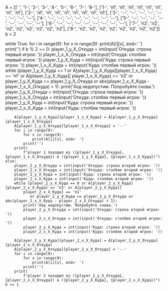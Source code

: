 A = [[' ', '1-', '2-', '3-', '4-', '5-', '6-', '7-', '8-'],
     ['1-', 'п1', 'п1', 'п1', 'п1', 'п1', 'п1', 'п1', 'п1'],
     ['2-', 'п1', 'п1', 'п1', 'п1', 'п1', 'п1', 'п1', 'п1'],
     ['3-', '--', '--', '--', '--', '--', '--', '--', '--'],
     ['4-', '--', '--', '--', '--', '--', '--', '--', '--'],
     ['5-', '--', '--', '--', '--', '--', '--', '--', '--'],
     ['6-', '--', '--', '--', '--', '--', '--', '--', '--'],
     ['7-', 'п2', 'п2', 'п2', 'п2', 'п2', 'п2', 'п2', 'п2'],
     ['8-', 'п2', 'п2', 'п2', 'п2', 'п2', 'п2', 'п2', 'п2']]
b = 2

while True:
    for i in range(9):
        for x in range(9):
            print(A[i][x], end=' ')     
        print('')
    if b % 2 == 0:
        player_1_y_X_Откуда = int(input('Откуда: строка первый игрок: '))
        player_1_x_X_Откуда = int(input('Откуда: столбик первый игрок: '))
        player_1_y_X_Куда = int(input('Куда: строка первый игрок: '))
        player_1_x_X_Куда = int(input('Куда: столбик первый игрок: '))
        while (player_1_y_X_Куда == 1 or A[player_1_y_X_Куда][player_1_x_X_Куда] == 'п1' or A[player_1_y_X_Куда][
            player_1_x_X_Куда] == 'п2'
               or player_1_y_X_Куда <= player_1_y_X_Откуда or abs(player_1_x_X_Куда - player_1_x_X_Откуда) > 1):
            print('Ход недопустим. Попробуйте снова.')
            player_1_y_X_Откуда = int(input('Откуда: строка первый игрок: '))
            player_1_x_X_Откуда = int(input('Откуда: столбик первый игрок: '))
            player_1_y_X_Куда = int(input('Куда: строка первый игрок: '))
            player_1_x_X_Куда = int(input('Куда: столбик первый игрок: '))

        A[player_1_y_X_Куда][player_1_x_X_Куда] = A[player_1_y_X_Откуда][player_1_x_X_Откуда]
        A[player_1_y_X_Откуда][player_1_x_X_Откуда] = '--'
        for i in range(9):
            for x in range(9):
                print(A[i][x], end=' ')
            print('')
        print(
            f"player 1 походил из ({player_1_y_X_Откуда}, {player_1_x_X_Откуда}) в ({player_1_y_X_Куда}, {player_1_x_X_Куда})")
    else:
        player_2_y_X_Откуда = int(input('Откуда: строка второй игрок: '))
        player_2_x_X_Откуда = int(input('Откуда: столбик второй игрок: '))
        player_2_y_X_Куда = int(input('Куда: строка второй игрок: '))
        player_2_x_X_Куда = int(input('Куда: столбик второй игрок: '))
        while (player_2_y_X_Куда == 8 or A[player_2_y_X_Куда][player_2_x_X_Куда] == 'п2' or A[player_2_y_X_Куда][
            player_2_x_X_Куда] == 'п1'
               or player_2_y_X_Куда >= player_2_y_X_Откуда or abs(player_2_x_X_Куда - player_2_x_X_Откуда) > 1):
            print('Ход недопустим. Попробуйте снова.')
            player_2_y_X_Откуда = int(input('Откуда: строка второй игрок: '))
            player_2_x_X_Откуда = int(input('Откуда: столбик второй игрок: '))
            player_2_y_X_Куда = int(input('Куда: строка второй игрок: '))
            player_2_x_X_Куда = int(input('Куда: столбик второй игрок: '))

        A[player_2_y_X_Куда][player_2_x_X_Куда] = A[player_2_y_X_Откуда][player_2_x_X_Откуда]
        A[player_2_y_X_Откуда][player_2_x_X_Откуда] = '--'
        for i in range(9):
            for x in range(9):
                print(A[i][x], end=' ')
            print('')
        print(
            f"player 2 походил из ({player_2_y_X_Откуда}, {player_2_x_X_Откуда}) в ({player_2_y_X_Куда}, {player_2_x_X_Куда})")
    b += 1
